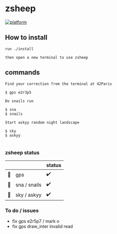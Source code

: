 # zsheep

[![platform](https://img.shields.io/badge/platform-linux%20macos-blue)]()

<!---
:warning: zsheep is under maintenance baaa everything can blaaw up :warning:
-->

## How to install

```
run ./install

then open a new terminal to use zsheep
```

## commands

```
Find your correction from the terminal at 42Paris

$ gps e2r3p5
```

```
Do snails run

$ sna
$ snails
```

```
Start askyy random night landscape

$ sky
$ askyy
```

#

### zsheep status

| | | status |
|-|-|-|
| :compass:   | gps          | :heavy_check_mark: |
| :snail:     | sna / snails | :heavy_check_mark: |
| :milky_way: | sky / askyy  | :heavy_check_mark: |

### To do / issues

- fix gps e2r5p7 / mark o
- fix gps draw_inter invalid read
